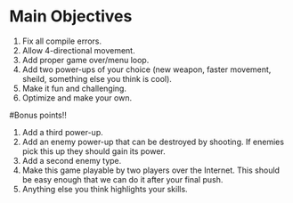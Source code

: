 # Main Objectives
1. Fix all compile errors.
2. Allow 4-directional movement.
3. Add proper game over/menu loop.
4. Add two power-ups of your choice (new weapon, faster movement, sheild, something else you think is cool).
5. Make it fun and challenging.
6. Optimize and make your own.

#Bonus points!!
1. Add a third power-up.
2. Add an enemy power-up that can be destroyed by shooting. If enemies pick this up they should gain its power.
3. Add a second enemy type.
4. Make this game playable by two players over the Internet. This should be easy enough that we can do it after your final push.
5. Anything else you think highlights your skills.
